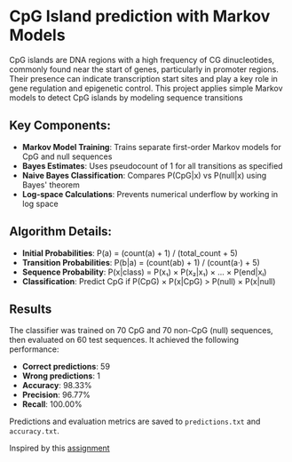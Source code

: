 # CpG Island prediction with Markov Models
CpG islands are DNA regions with a high frequency of CG dinucleotides, commonly found near the start of genes, particularly in promoter regions. Their presence can indicate transcription start sites and play a key role in gene regulation and epigenetic control. This project applies simple Markov models to detect CpG islands by modeling sequence transitions

## Key Components:
- **Markov Model Training**: Trains separate first-order Markov models for CpG and null sequences
- **Bayes Estimates**: Uses pseudocount of 1 for all transitions as specified
- **Naive Bayes Classification**: Compares P(CpG|x) vs P(null|x) using Bayes' theorem
- **Log-space Calculations**: Prevents numerical underflow by working in log space


## Algorithm Details:
- **Initial Probabilities**: P(a) = (count(a) + 1) / (total_count + 5)
- **Transition Probabilities**: P(b|a) = (count(ab) + 1) / (count(a·) + 5)
- **Sequence Probability**: P(x|class) = P(x₁) × P(x₂|x₁) × ... × P(end|xₗ)
- **Classification**: Predict CpG if P(CpG) × P(x|CpG) > P(null) × P(x|null)

## Results

The classifier was trained on 70 CpG and 70 non-CpG (null) sequences, then evaluated on 60 test sequences. It achieved the following performance:
- **Correct predictions**: 59
- **Wrong predictions**: 1
- **Accuracy**: 98.33%
- **Precision**: 96.77%
- **Recall**: 100.00%

Predictions and evaluation metrics are saved to `predictions.txt` and `accuracy.txt`. 

Inspired by this [assignment](https://cw.fel.cvut.cz/b242/courses/bin/assignments/hw3)


